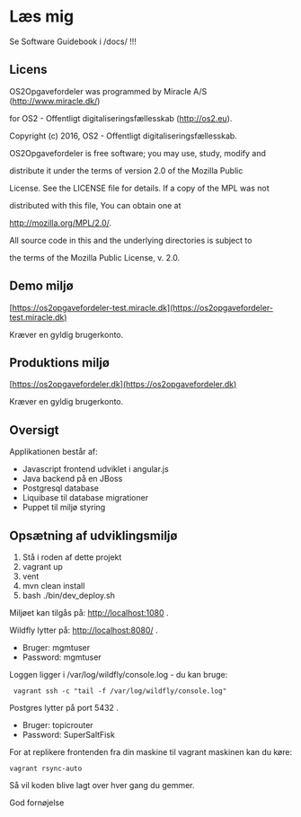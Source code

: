 Læs mig
====

Se Software Guidebook i /docs/ !!!

Licens
---
OS2Opgavefordeler was programmed by Miracle A/S (http://www.miracle.dk/)

for OS2 - Offentligt digitaliseringsfællesskab (http://os2.eu).



Copyright (c) 2016, OS2 - Offentligt digitaliseringsfællesskab.



OS2Opgavefordeler is free software; you may use, study, modify and

distribute it under the terms of version 2.0 of the Mozilla Public

License. See the LICENSE file for details. If a copy of the MPL was not

distributed with this file, You can obtain one at

http://mozilla.org/MPL/2.0/.



All source code in this and the underlying directories is subject to

the terms of the Mozilla Public License, v. 2.0.

Demo miljø
---
[https://os2opgavefordeler-test.miracle.dk](https://os2opgavefordeler-test.miracle.dk)

Kræver en gyldig brugerkonto.


Produktions miljø
---
[https://os2opgavefordeler.dk](https://os2opgavefordeler.dk)

Kræver en gyldig brugerkonto.

Oversigt
---
Applikationen består af:

 - Javascript frontend udviklet i angular.js
 - Java backend på en JBoss
 - Postgresql database
 - Liquibase til database migrationer
 - Puppet til miljø styring

Opsætning af udviklingsmiljø
---
1. Stå i roden af dette projekt
2. vagrant up
3. vent
4. mvn clean install
5. bash ./bin/dev_deploy.sh

Miljøet kan tilgås på: [http://localhost:1080](http://localhost:1080) .

Wildfly lytter på: [http://localhost:8080/](http://localhost:8080/) .

 - Bruger: mgmtuser
 - Password: mgmtuser

Loggen ligger i /var/log/wildfly/console.log - du kan bruge:
```
 vagrant ssh -c "tail -f /var/log/wildfly/console.log"
```
Postgres lytter på port 5432 .

 - Bruger: topicrouter
 - Password: SuperSaltFisk


For at replikere frontenden fra din maskine til vagrant maskinen kan du køre:
```
vagrant rsync-auto
```
Så vil koden blive lagt over hver gang du gemmer.

God fornøjelse


